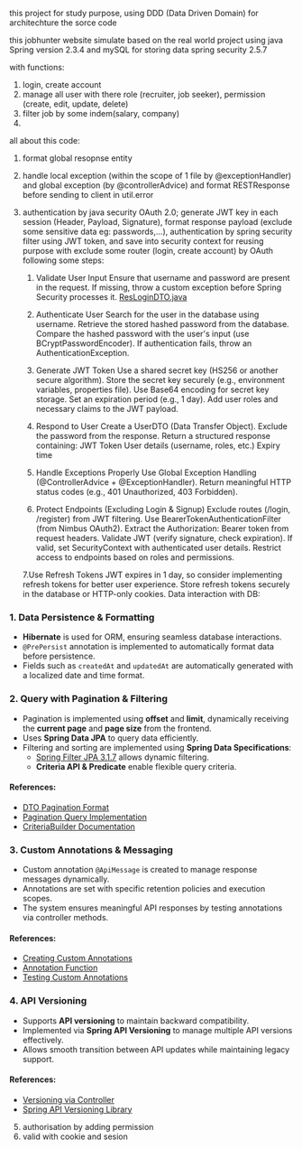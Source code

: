 this project for study purpose, using DDD (Data Driven Domain) for architechture the sorce code

this jobhunter website simulate based on the real world project using java Spring version 2.3.4 and mySQL for storing data spring security 2.5.7

with functions:
1. login, create account
2. manage all user with there role (recruiter, job seeker), permission (create, edit, update, delete)
3. filter job by some indem(salary, company)
4. 


all about this code:

1. format global resopnse entity
2. handle local exception (within the scope of 1 file by @exceptionHandler) and global exception (by @controllerAdvice) and format RESTResponse before sending to client in util.error
3. authentication by java security OAuth 2.0; generate JWT key in each session (Header, Payload, Signature), format response payload (exclude some sensitive data eg: passwords,...), 
authentication by spring security filter using JWT token, and save into security context for reusing purpose with exclude some router (login, create account) by OAuth following some steps:

    1. Validate User Input
    Ensure that username and password are present in the request.
    If missing, throw a custom exception before Spring Security processes it.
    [ResLoginDTO.java](https://github.com/phucpham24/RESTFull_java/blob/master/src/main/java/vn/backend/jobhunter/domain/response/ResLoginDTO.java)
    
    3. Authenticate User
    Search for the user in the database using username.
    Retrieve the stored hashed password from the database.
    Compare the hashed password with the user's input (use BCryptPasswordEncoder).
    If authentication fails, throw an AuthenticationException.

    5. Generate JWT Token
    Use a shared secret key (HS256 or another secure algorithm).
    Store the secret key securely (e.g., environment variables, properties file).
    Use Base64 encoding for secret key storage.
    Set an expiration period (e.g., 1 day).
    Add user roles and necessary claims to the JWT payload.

    6. Respond to User
    Create a UserDTO (Data Transfer Object).
    Exclude the password from the response.
    Return a structured response containing:
    JWT Token
    User details (username, roles, etc.)
    Expiry time

    7. Handle Exceptions Properly
    Use Global Exception Handling (@ControllerAdvice + @ExceptionHandler).
    Return meaningful HTTP status codes (e.g., 401 Unauthorized, 403 Forbidden).

    8. Protect Endpoints (Excluding Login & Signup)
    Exclude routes (/login, /register) from JWT filtering.
    Use BearerTokenAuthenticationFilter (from Nimbus OAuth2).
    Extract the Authorization: Bearer <JWT> token from request headers.
    Validate JWT (verify signature, check expiration).
    If valid, set SecurityContext with authenticated user details.
    Restrict access to endpoints based on roles and permissions.
    
    7.Use Refresh Tokens
    JWT expires in 1 day, so consider implementing refresh tokens for better user experience.
    Store refresh tokens securely in the database or HTTP-only cookies.
Data interaction with DB:
### 1. Data Persistence & Formatting
- **Hibernate** is used for ORM, ensuring seamless database interactions.
- `@PrePersist` annotation is implemented to automatically format data before persistence.
- Fields such as `createdAt` and `updatedAt` are automatically generated with a localized date and time format.

### 2. Query with Pagination & Filtering
- Pagination is implemented using **offset** and **limit**, dynamically receiving the **current page** and **page size** from the frontend.
- Uses **Spring Data JPA** to query data efficiently.
- Filtering and sorting are implemented using **Spring Data Specifications**:
  - [Spring Filter JPA 3.1.7](https://www.baeldung.com/rest-api-search-language-spring-data-specifications) allows dynamic filtering.
  - **Criteria API & Predicate** enable flexible query criteria.
  
#### References:
- [DTO Pagination Format](https://github.com/phucpham24/RESTFull_java/blob/master/src/main/java/vn/backend/jobhunter/domain/response/ResultPaginationDTO.java)
- [Pagination Query Implementation](https://github.com/phucpham24/RESTFull_java/blob/22fe52ba95b727c137b06ca30e3f0f4a2347e7d2/src/main/java/vn/backend/jobhunter/service/UserService.java#L49)
- [CriteriaBuilder Documentation](https://docs.oracle.com/javaee/7/api/javax/persistence/criteria/CriteriaBuilder.html)

### 3. Custom Annotations & Messaging
- Custom annotation `@ApiMessage` is created to manage response messages dynamically.
- Annotations are set with specific retention policies and execution scopes.
- The system ensures meaningful API responses by testing annotations via controller methods.

#### References:
- [Creating Custom Annotations](https://www.geeksforgeeks.org/java-retention-annotations/)
- [Annotation Function](https://github.com/phucpham24/RESTFull_java/blob/master/src/main/java/vn/backend/jobhunter/util/annotation/ApiMessage.java)
- [Testing Custom Annotations](https://github.com/phucpham24/RESTFull_java/blob/0978ede89499aea3907eb3cbb41adc6797b05f9a/src/main/java/vn/backend/jobhunter/controller/AuthController.java#L102)

### 4. API Versioning
- Supports **API versioning** to maintain backward compatibility.
- Implemented via **Spring API Versioning** to manage multiple API versions effectively.
- Allows smooth transition between API updates while maintaining legacy support.

#### References:
- [Versioning via Controller](https://github.com/phucpham24/RESTFull_java/blob/0978ede89499aea3907eb3cbb41adc6797b05f9a/src/main/java/vn/backend/jobhunter/controller/AuthController.java#L34)
- [Spring API Versioning Library](https://github.com/lkqm/spring-api-versioning)

  
5. authorisation by adding permission
6. valid with cookie and sesion





